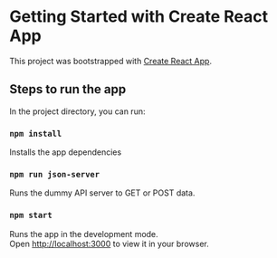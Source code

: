 # Getting Started with Create React App

This project was bootstrapped with [Create React App](https://github.com/facebook/create-react-app).

## Steps to run the app

In the project directory, you can run:

### `npm install`

Installs the app dependencies

### `npm run json-server`

Runs the dummy API server to GET or POST data.

### `npm start`

Runs the app in the development mode.\
Open [http://localhost:3000](http://localhost:3000) to view it in your browser.
